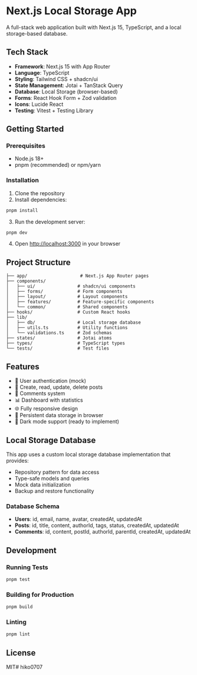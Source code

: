 # Next.js Local Storage App

A full-stack web application built with Next.js 15, TypeScript, and a local storage-based database.

## Tech Stack

- **Framework**: Next.js 15 with App Router
- **Language**: TypeScript
- **Styling**: Tailwind CSS + shadcn/ui
- **State Management**: Jotai + TanStack Query
- **Database**: Local Storage (browser-based)
- **Forms**: React Hook Form + Zod validation
- **Icons**: Lucide React
- **Testing**: Vitest + Testing Library

## Getting Started

### Prerequisites

- Node.js 18+ 
- pnpm (recommended) or npm/yarn

### Installation

1. Clone the repository
2. Install dependencies:
```bash
pnpm install
```

3. Run the development server:
```bash
pnpm dev
```

4. Open [http://localhost:3000](http://localhost:3000) in your browser

## Project Structure

```
├── app/                    # Next.js App Router pages
├── components/            
│   ├── ui/                # shadcn/ui components
│   ├── forms/             # Form components
│   ├── layout/            # Layout components
│   ├── features/          # Feature-specific components
│   └── common/            # Shared components
├── hooks/                 # Custom React hooks
├── lib/                   
│   ├── db/                # Local storage database
│   ├── utils.ts           # Utility functions
│   └── validations.ts     # Zod schemas
├── states/                # Jotai atoms
├── types/                 # TypeScript types
└── tests/                 # Test files
```

## Features

- 🔐 User authentication (mock)
- 📝 Create, read, update, delete posts
- 💬 Comments system
- 📊 Dashboard with statistics
- 🌐 Fully responsive design
- 💾 Persistent data storage in browser
- 🎨 Dark mode support (ready to implement)

## Local Storage Database

This app uses a custom local storage database implementation that provides:

- Repository pattern for data access
- Type-safe models and queries
- Mock data initialization
- Backup and restore functionality

### Database Schema

- **Users**: id, email, name, avatar, createdAt, updatedAt
- **Posts**: id, title, content, authorId, tags, status, createdAt, updatedAt
- **Comments**: id, content, postId, authorId, parentId, createdAt, updatedAt

## Development

### Running Tests

```bash
pnpm test
```

### Building for Production

```bash
pnpm build
```

### Linting

```bash
pnpm lint
```

## License

MIT# hiko0707
